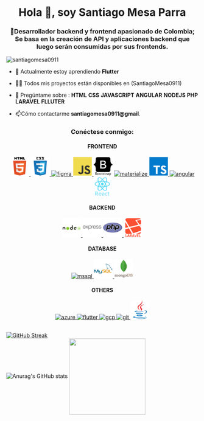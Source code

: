 <h1 align="center">Hola 👋, soy Santiago Mesa Parra</h1>
<h3 align="center">📄Desarrollador backend y frontend apasionado de Colombia; Se basa en la creación de API y aplicaciones backend que luego serán consumidas por sus frontends.</h3>

<p align="left"> <img src="https://komarev.com/ghpvc/?username= santiagomesa0911&label=Profile%20views&color=0e75b6&style=flat" alt="santiagomesa0911" /> </p>

- 🌱 Actualmente estoy aprendiendo **Flutter**

- 👨‍💻 Todos mis proyectos están disponibles en (SantiagoMesa0911)

- 💬 Pregúntame sobre :
**HTML** 
**CSS**
**JAVASCRIPT**
**ANGULAR**
**NODEJS**
**PHP**
**LARAVEL**
**FLLUTER**

- 📫Cómo contactarme **santiagomesa0911@gmail**.



<h3 align="center">Conéctese conmigo:</h3>

<div align="center">
<h4 align="center">FRONTEND</h4>



   <a href="https://www.w3.org/html/" target="_blank" rel="noreferrer"> <img src="https://raw.githubusercontent.com/devicons/devicon/master/icons/html5/html5-original-wordmark.svg" alt="html5" width="50" height="50"/> </a> 
  <a href="https://www.w3schools.com/css/" target="_blank" rel="noreferrer"> <img src="https://raw.githubusercontent.com/devicons/devicon/master/icons/css3/css3-original-wordmark.svg" alt="css3" width="50" height="50"/> </a> 
   <a href="https://www.figma.com/" target="_blank" rel="noreferrer"> <img src="https://www.vectorlogo.zone/logos/figma/figma-icon.svg" alt="figma" width="50" height="50"/> </a>
   <a href="https://developer.mozilla.org/en-US/docs/Web/JavaScript" target="_blank" rel="noreferrer"> <img src="https://raw.githubusercontent.com/devicons/devicon/master/icons/javascript/javascript-original.svg" alt="javascript" width="50" height="50"/> </a>
    <a href="https://getbootstrap.com" target="_blank" rel="noreferrer"> <img src="https://raw.githubusercontent.com/devicons/devicon/master/icons/bootstrap/bootstrap-plain-wordmark.svg" alt="bootstrap" width="50" height="50"/></a> 
    <a href="https://materializecss.com/" target="_blank" rel="noreferrer"> <img src="https://raw.githubusercontent.com/prplx/svg-logos/5585531d45d294869c4eaab4d7cf2e9c167710a9/svg/materialize.svg" alt="materialize" width="50" height="50"/> </a>
<a href="https://www.typescriptlang.org/" target="_blank" rel="noreferrer"> <img src="https://raw.githubusercontent.com/devicons/devicon/master/icons/typescript/typescript-original.svg" alt="typescript" width="50" height="50"/> </a> 
   <a href="https://angular.io" target="_blank" rel="noreferrer"> <img src="https://angular.io/assets/images/logos/angular/angular.svg" alt="angular" width="50" height="50"/> </a>
    <a href="https://reactjs.org/" target="_blank" rel="noreferrer"> <img src="https://raw.githubusercontent.com/devicons/devicon/master/icons/react/react-original-wordmark.svg" alt="react" width="50" height="50"/> </a> 

<h4 align="center">BACKEND</h4>
<a href="https://nodejs.org" target="_blank" rel="noreferrer"> <img src="https://raw.githubusercontent.com/devicons/devicon/master/icons/nodejs/nodejs-original-wordmark.svg" alt="nodejs" width="50" height="50"/> </a> 
<a href="https://expressjs.com" target="_blank" rel="noreferrer"> <img src="https://raw.githubusercontent.com/devicons/devicon/master/icons/express/express-original-wordmark.svg" alt="express" width="50" height="50"/> </a> 
 <a href="https://www.php.net" target="_blank" rel="noreferrer"> <img src="https://raw.githubusercontent.com/devicons/devicon/master/icons/php/php-original.svg" alt="php" width="50" height="50"/> </a>
  <a href="https://laravel.com/" target="_blank" rel="noreferrer"> <img src="https://raw.githubusercontent.com/devicons/devicon/master/icons/laravel/laravel-plain-wordmark.svg" alt="laravel" width="50" height="50"/> </a>

<h4 align="center">DATABASE</h4>
<a href="https://www.microsoft.com/en-us/sql-server" target="_blank" rel="noreferrer"> <img src="https://www.svgrepo.com/show/303229/microsoft-sql-server-logo.svg" alt="mssql" width="50" height="50"/> </a>
 <a href="https://www.mysql.com/" target="_blank" rel="noreferrer"> <img src="https://raw.githubusercontent.com/devicons/devicon/master/icons/mysql/mysql-original-wordmark.svg" alt="mysql" width="50" height="50"/> </a>
  <a href="https://www.mongodb.com/" target="_blank" rel="noreferrer"> <img src="https://raw.githubusercontent.com/devicons/devicon/master/icons/mongodb/mongodb-original-wordmark.svg" alt="mongodb" width="50" height="50"/> </a> 

 <h4 align="center">OTHERS</h4> 
 <a href="https://azure.microsoft.com/en-in/" target="_blank" rel="noreferrer"> <img src="https://www.vectorlogo.zone/logos/microsoft_azure/microsoft_azure-icon.svg" alt="azure" width="50" height="50"/> </a>
  <a href="https://flutter.dev" target="_blank" rel="noreferrer"> <img src="https://www.vectorlogo.zone/logos/flutterio/flutterio-icon.svg" alt="flutter" width="50" height="50"/> </a> 
  <a href="https://cloud.google.com" target="_blank" rel="noreferrer"> <img src="https://www.vectorlogo.zone/logos/google_cloud/google_cloud-icon.svg" alt="gcp" width="50" height="50"/> </a> 
  <a href="https://git-scm.com/" target="_blank" rel="noreferrer"> <img src="https://www.vectorlogo.zone/logos/git-scm/git-scm-icon.svg" alt="git" width="50" height="50"/> </a> 
  <a href="https://www.java.com" target="_blank" rel="noreferrer"> <img src="https://raw.githubusercontent.com/devicons/devicon/master/icons/java/java-original.svg" alt="java" width="50" height="50"/> </a>

</div>  <br>



[![GitHub Streak](https://streak-stats.demolab.com?user=SantiagoMesa0911&theme=dracula&date_format=M%20j%5B%2C%20Y%5D&mode=weekly&card_width=200)](https://git.io/streak-stats) <br>
![Anurag's GitHub stats](https://github-readme-stats.vercel.app/api?username=SantiagoMesa0911&theme=dracula&show_icons=true)
<a href="https://github.com/SantiagoMesa0911/convoychat">
  <img width=200 height=200 align="center" src="https://github-readme-stats.vercel.app/api/top-langs?username=SantiagoMesa0911&layout=compact&langs_count=8&card_width=320" />
</a>


